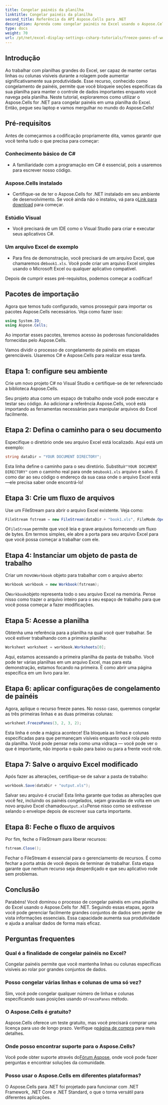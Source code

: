 ```yaml
---
title: Congelar painéis da planilha
linktitle: Congelar painéis da planilha
second_title: Referência da API Aspose.Cells para .NET
description: Aprenda como congelar painéis no Excel usando o Aspose.Cells para .NET com este tutorial abrangente, completo com instruções passo a passo e dicas essenciais.
type: docs
weight: 70
url: /pt/net/excel-display-settings-csharp-tutorials/freeze-panes-of-worksheet/
---
```

## Introdução

Ao trabalhar com planilhas grandes do Excel, ser capaz de manter certas linhas ou colunas visíveis durante a rolagem pode aumentar significativamente sua produtividade. Esse recurso, conhecido como congelamento de painéis, permite que você bloqueie seções específicas da sua planilha para manter o controle de dados importantes enquanto você navega pela planilha. Neste tutorial, exploraremos como utilizar o Aspose.Cells for .NET para congelar painéis em uma planilha do Excel. Então, pegue seu laptop e vamos mergulhar no mundo do Aspose.Cells!

## Pré-requisitos

Antes de começarmos a codificação propriamente dita, vamos garantir que você tenha tudo o que precisa para começar:

### Conhecimento básico de C#
- A familiaridade com a programação em C# é essencial, pois a usaremos para escrever nosso código.

### Aspose.Cells instalado
-  Certifique-se de ter o Aspose.Cells for .NET instalado em seu ambiente de desenvolvimento. Se você ainda não o instalou, vá para o[Link para download](https://releases.aspose.com/cells/net/) para começar.

### Estúdio Visual
- Você precisará de um IDE como o Visual Studio para criar e executar seus aplicativos C#.

### Um arquivo Excel de exemplo
-  Para fins de demonstração, você precisará de um arquivo Excel, que chamaremos de`book1.xls`. Você pode criar um arquivo Excel simples usando o Microsoft Excel ou qualquer aplicativo compatível.

Depois de cumprir esses pré-requisitos, podemos começar a codificar!

## Pacotes de importação

Agora que temos tudo configurado, vamos prosseguir para importar os pacotes Aspose.Cells necessários. Veja como fazer isso:

```csharp
using System.IO;
using Aspose.Cells;
```

Ao importar esses pacotes, teremos acesso às poderosas funcionalidades fornecidas pelo Aspose.Cells.

Vamos dividir o processo de congelamento de painéis em etapas gerenciáveis. Usaremos C# e Aspose.Cells para realizar essa tarefa.

## Etapa 1: configure seu ambiente

Crie um novo projeto C# no Visual Studio e certifique-se de ter referenciado a biblioteca Aspose.Cells.

Seu projeto atua como um espaço de trabalho onde você pode executar e testar seu código. Ao adicionar a referência Aspose.Cells, você está importando as ferramentas necessárias para manipular arquivos do Excel facilmente.

## Etapa 2: Defina o caminho para o seu documento

Especifique o diretório onde seu arquivo Excel está localizado. Aqui está um exemplo:

```csharp
string dataDir = "YOUR DOCUMENT DIRECTORY";
```

 Esta linha define o caminho para o seu diretório. Substituir`"YOUR DOCUMENT DIRECTORY"` com o caminho real para onde seu`book1.xls` arquivo é salvo. É como dar ao seu código o endereço da sua casa onde o arquivo Excel está—ele precisa saber onde encontrá-lo!

## Etapa 3: Crie um fluxo de arquivos

Use um FileStream para abrir o arquivo Excel existente. Veja como:

```csharp
FileStream fstream = new FileStream(dataDir + "book1.xls", FileMode.Open);
```

 O`FileStream` permite que você leia e grave arquivos fornecendo um fluxo de bytes. Em termos simples, ele abre a porta para seu arquivo Excel para que você possa começar a trabalhar com ele.

## Etapa 4: Instanciar um objeto de pasta de trabalho

 Criar um novo`Workbook` objeto para trabalhar com o arquivo aberto:

```csharp
Workbook workbook = new Workbook(fstream);
```

 O`Workbook`objeto representa todo o seu arquivo Excel na memória. Pense nisso como trazer o arquivo inteiro para o seu espaço de trabalho para que você possa começar a fazer modificações.

## Etapa 5: Acesse a planilha

Obtenha uma referência para a planilha na qual você quer trabalhar. Se você estiver trabalhando com a primeira planilha:

```csharp
Worksheet worksheet = workbook.Worksheets[0];
```

Aqui, estamos acessando a primeira planilha da pasta de trabalho. Você pode ter várias planilhas em um arquivo Excel, mas para esta demonstração, estamos focando na primeira. É como abrir uma página específica em um livro para ler.

## Etapa 6: aplicar configurações de congelamento de painéis

Agora, aplique o recurso freeze panes. No nosso caso, queremos congelar as três primeiras linhas e as duas primeiras colunas:

```csharp
worksheet.FreezePanes(3, 2, 3, 2);
```

Esta linha é onde a mágica acontece! Ela bloqueia as linhas e colunas especificadas para que permaneçam visíveis enquanto você rola pelo resto da planilha. Você pode pensar nela como uma vidraça — você pode ver o que é importante, não importa o quão para baixo ou para a frente você role.

## Etapa 7: Salve o arquivo Excel modificado

Após fazer as alterações, certifique-se de salvar a pasta de trabalho:

```csharp
workbook.Save(dataDir + "output.xls");
```

 Salvar seu arquivo é crucial! Esta linha garante que todas as alterações que você fez, incluindo os painéis congelados, sejam gravadas de volta em um novo arquivo Excel chamado`output.xls`Pense nisso como se estivesse selando o envelope depois de escrever sua carta importante.

## Etapa 8: Feche o fluxo de arquivos

Por fim, feche o FileStream para liberar recursos:

```csharp
fstream.Close();
```

Fechar o FileStream é essencial para o gerenciamento de recursos. É como fechar a porta atrás de você depois de terminar de trabalhar. Esta etapa garante que nenhum recurso seja desperdiçado e que seu aplicativo rode sem problemas.

## Conclusão

Parabéns! Você dominou o processo de congelar painéis em uma planilha do Excel usando o Aspose.Cells for .NET. Seguindo essas etapas, agora você pode gerenciar facilmente grandes conjuntos de dados sem perder de vista informações essenciais. Essa capacidade aumenta sua produtividade e ajuda a analisar dados de forma mais eficaz.

## Perguntas frequentes

### Qual é a finalidade de congelar painéis no Excel?
Congelar painéis permite que você mantenha linhas ou colunas específicas visíveis ao rolar por grandes conjuntos de dados.

### Posso congelar várias linhas e colunas de uma só vez?
 Sim, você pode congelar qualquer número de linhas e colunas especificando suas posições usando o`FreezePanes` método.

### O Aspose.Cells é gratuito?
 Aspose.Cells oferece um teste gratuito, mas você precisará comprar uma licença para uso de longo prazo. Verifique o[página de compra](https://purchase.aspose.com/buy) para mais detalhes.

### Onde posso encontrar suporte para o Aspose.Cells?
 Você pode obter suporte através do[Fórum Aspose](https://forum.aspose.com/c/cells/9), onde você pode fazer perguntas e encontrar soluções da comunidade.

### Posso usar o Aspose.Cells em diferentes plataformas?
O Aspose.Cells para .NET foi projetado para funcionar com .NET Framework, .NET Core e .NET Standard, o que o torna versátil para diferentes aplicações.